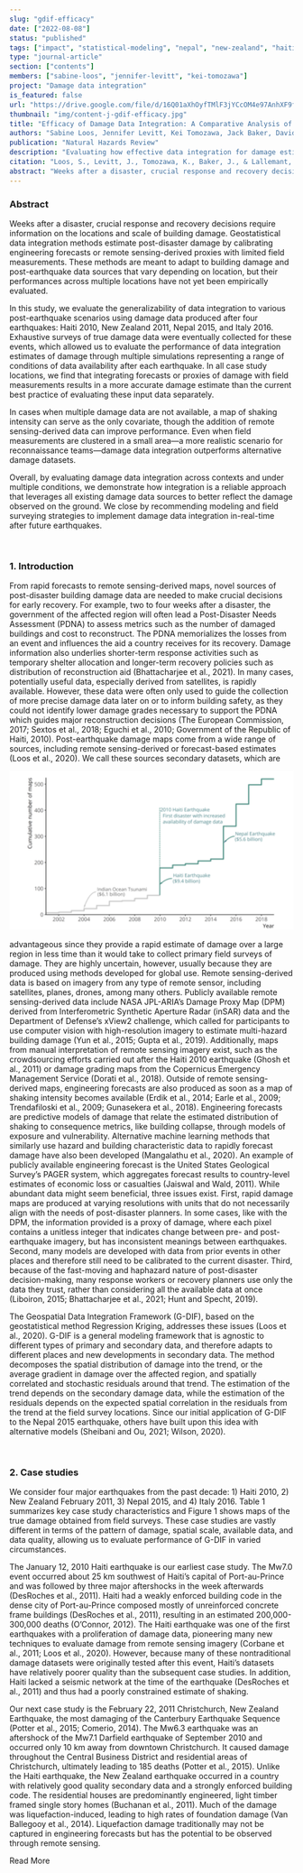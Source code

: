 ```yaml
---
slug: "gdif-efficacy"
date: ["2022-08-08"]
status: "published"
tags: ["impact", "statistical-modeling", "nepal", "new-zealand", "haiti", "italy"]
type: "journal-article"
section: ["contents"]
members: ["sabine-loos", "jennifer-levitt", "kei-tomozawa"]
project: "Damage data integration"
is_featured: false
url: "https://drive.google.com/file/d/16Q01aXhOyfTMlF3jYCcOM4e97AnhXF9f/view?usp=share_link"
thumbnail: "img/content-j-gdif-efficacy.jpg"
title: "Efficacy of Damage Data Integration: A Comparative Analysis of Four Major Earthquakes"
authors: "Sabine Loos, Jennifer Levitt, Kei Tomozawa, Jack Baker, David Lallemant"
publication: "Natural Hazards Review"
description: "Evaluating how effective data integration for damage estimation with different data sources across different contexts."
citation: "Loos, S., Levitt, J., Tomozawa, K., Baker, J., & Lallemant, D. (2022). Efficacy of Damage Data Integration: A Comparative Analysis of Four Major Earthquakes. Natural Hazards Review, 23(4), 04022026. https://doi.org/10.1061/(ASCE)NH.1527-6996.0000581"
abstract: "Weeks after a disaster, crucial response and recovery decisions require information on the locations and scale of building damage. Geostatistical data integration methods estimate post-disaster damage by calibrating engineering forecasts or remote sensing-derived proxies with limited field measurements. These methods are meant to adapt to building damage and post-earthquake data sources that vary depending on location, but their performances across multiple locations have not yet been empirically evaluated. In this study, we evaluate the generalizability of data integration to various post-earthquake scenarios using damage data produced after four earthquakes: Haiti 2010, New Zealand 2011, Nepal 2015, and Italy 2016. Exhaustive surveys of true damage data were eventually collected for these events, which allowed us to evaluate the performance of data integration estimates of damage through multiple simulations representing a range of conditions of data availability after each earthquake. In all case study locations, we find that integrating forecasts or proxies of damage with field measurements results in a more accurate damage estimate than the current best practice of evaluating these input data separately. In cases when multiple damage data are not available, a map of shaking intensity can serve as the only covariate, though the addition of remote sensing-derived data can improve performance. Even when field measurements are clustered in a small area—a more realistic scenario for reconnaissance teams—damage data integration outperforms alternative damage datasets. Overall, by evaluating damage data integration across contexts and under multiple conditions, we demonstrate how integration is a reliable approach that leverages all existing damage data sources to better reflect the damage observed on the ground. We close by recommending modeling and field surveying strategies to implement damage data integration in-real-time after future earthquakes."
---
```


### Abstract

Weeks after a disaster, crucial response and recovery decisions require information on the locations and scale of building damage. Geostatistical data integration methods estimate post-disaster damage by calibrating engineering forecasts or remote sensing-derived proxies with limited field measurements. These methods are meant to adapt to building damage and post-earthquake data sources that vary depending on location, but their performances across multiple locations have not yet been empirically evaluated. 

In this study, we evaluate the generalizability of data integration to various post-earthquake scenarios using damage data produced after four earthquakes: Haiti 2010, New Zealand 2011, Nepal 2015, and Italy 2016. Exhaustive surveys of true damage data were eventually collected for these events, which allowed us to evaluate the performance of data integration estimates of damage through multiple simulations representing a range of conditions of data availability after each earthquake. In all case study locations, we find that integrating forecasts or proxies of damage with field measurements results in a more accurate damage estimate than the current best practice of evaluating these input data separately. 

In cases when multiple damage data are not available, a map of shaking intensity can serve as the only covariate, though the addition of remote sensing-derived data can improve performance. Even when field measurements are clustered in a small area—a more realistic scenario for reconnaissance teams—damage data integration outperforms alternative damage datasets. 

Overall, by evaluating damage data integration across contexts and under multiple conditions, we demonstrate how integration is a reliable approach that leverages all existing damage data sources to better reflect the damage observed on the ground. We close by recommending modeling and field surveying strategies to implement damage data integration in-real-time after future earthquakes.

<br/>

### 1. Introduction 
From rapid forecasts to remote sensing-derived maps, novel sources of post-disaster building damage data are needed to make crucial decisions for early recovery. For example, two to four weeks after a disaster, the government of the affected region will often lead a Post-Disaster Needs Assessment (PDNA) to assess metrics such as the number of damaged buildings and cost to reconstruct. The PDNA memorializes the losses from an event and influences the aid a country receives for its recovery. Damage information also underlies shorter-term response activities such as temporary shelter allocation and longer-term recovery policies such as distribution of reconstruction aid (Bhattacharjee et al., 2021). In many cases, potentially useful data, especially derived from satellites, is rapidly available. However, these data were often only used to guide the collection of more precise damage data later on or to inform building safety, as they could not identify lower damage grades necessary to support the PDNA which guides major reconstruction decisions (The European Commission, 2017; Sextos et al., 2018; Eguchi et al., 2010; Government of the Republic of Haiti, 2010). 
Post-earthquake damage maps come from a wide range of sources, including remote sensing-derived or forecast-based estimates (Loos et al., 2020). We call these sources secondary datasets, which are 

![Chart alt text](./graphic-01.png)


advantageous since they provide a rapid estimate of damage over a large region in less time than it would take to collect primary field surveys of damage. They are highly uncertain, however, usually because they are produced using methods developed for global use. Remote sensing-derived data is based on imagery from any type of remote sensor, including satellites, planes, drones, among many others. Publicly available remote sensing-derived data include NASA JPL-ARIA’s Damage Proxy Map (DPM) derived from Interferometric Synthetic Aperture Radar (inSAR) data and the Department of Defense’s xView2 challenge, which called for participants to use computer vision with high-resolution imagery to estimate multi-hazard building damage (Yun et al., 2015; Gupta et al., 2019). Additionally, maps from manual interpretation of remote sensing imagery exist, such as the crowdsourcing efforts carried out after the Haiti 2010 earthquake (Ghosh et al., 2011) or damage grading maps from the Copernicus Emergency Management Service (Dorati et al., 2018). Outside of remote sensing-derived maps, engineering forecasts are also produced as soon as a map of shaking intensity becomes available (Erdik et al., 2014; Earle et al., 2009; Trendafiloski et al., 2009; Gunasekera et al., 2018). Engineering forecasts are predictive models of damage that relate the estimated distribution of shaking to consequence metrics, like building collapse, through models of exposure and vulnerability. Alternative machine learning methods that similarly use hazard and building characteristic data to rapidly forecast damage have also been developed (Mangalathu et al., 2020). An example of publicly available engineering forecast is the United States Geological Survey’s PAGER system, which aggregates forecast results to country-level estimates of economic loss or casualties (Jaiswal and Wald, 2011). 
While abundant data might seem beneficial, three issues exist. First, rapid damage maps are produced at varying resolutions with units that do not necessarily align with the needs of post-disaster planners. In some cases, like with the DPM, the information provided is a proxy of damage, where each pixel contains a unitless integer that indicates change between pre- and post-earthquake imagery, but has inconsistent meanings between earthquakes. Second, many models are developed with data from prior events in other places and therefore still need to be calibrated to the current disaster. Third, because of the fast-moving and haphazard nature of post-disaster decision-making, many response workers or recovery planners use only the data they trust, rather than considering all the available data at once (Liboiron, 2015; Bhattacharjee et al., 2021; Hunt and Specht, 2019). 

The Geospatial Data Integration Framework (G-DIF), based on the geostatistical method Regression Kriging, addresses these issues (Loos et al., 2020). G-DIF is a general modeling framework that is agnostic to different types of primary and secondary data, and therefore adapts to different places and new developments in secondary data. The method decomposes the spatial distribution of damage into the trend, or the average gradient in damage over the affected region, and spatially correlated and stochastic residuals around that trend. The estimation of the trend depends on the secondary damage data, while the estimation of the residuals depends on the expected spatial correlation in the residuals from the trend at the field survey locations. Since our initial application of G-DIF to the Nepal 2015 earthquake, others have built upon this idea with alternative models (Sheibani and Ou, 2021; Wilson, 2020). 

<br/>

### 2. Case studies 
We consider four major earthquakes from the past decade: 1) Haiti 2010, 2) New Zealand February 2011, 3) Nepal 2015, and 4) Italy 2016. Table 1 summarizes key case study characteristics and Figure 1 shows maps of the true damage obtained from field surveys. These case studies are vastly different in terms of the pattern of damage, spatial scale, available data, and data quality, allowing us to evaluate performance of G-DIF in varied circumstances. 

The January 12, 2010 Haiti earthquake is our earliest case study. The Mw7.0 event occurred about 25 km southwest of Haiti’s capital of Port-au-Prince and was followed by three major aftershocks in the week afterwards (DesRoches et al., 2011). Haiti had a weakly enforced building code in the dense city of Port-au-Prince composed mostly of unreinforced concrete frame buildings (DesRoches et al., 2011), resulting in an estimated 200,000-300,000 deaths (O’Connor, 2012). The Haiti earthquake was one of the first earthquakes with a proliferation of damage data, pioneering many new techniques to evaluate damage from remote sensing imagery (Corbane et al., 2011; Loos et al., 2020). However, because many of these nontraditional damage datasets were originally tested after this event, Haiti’s datasets have relatively poorer quality than the subsequent case studies. In addition, Haiti lacked a seismic network at the time of the earthquake (DesRoches et al., 2011) and thus had a poorly constrained estimate of shaking. 

Our next case study is the February 22, 2011 Christchurch, New Zealand Earthquake, the most damaging of the Canterbury Earthquake Sequence (Potter et al., 2015; Comerio, 2014). The Mw6.3 earthquake was an aftershock of the Mw7.1 Darfield earthquake of September 2010 and occurred only 10 km away from downtown Christchurch. It caused damage throughout the Central Business District and residential areas of Christchurch, ultimately leading to 185 deaths (Potter et al., 2015). Unlike the Haiti earthquake, the New Zealand earthquake occurred in a country with relatively good quality secondary data and a strongly enforced building code. The residential houses are predominantly engineered, light timber framed single story homes (Buchanan et al., 2011). Much of the damage was liquefaction-induced, leading to high rates of foundation damage (Van Ballegooy et al., 2014). Liquefaction damage traditionally may not be captured in engineering forecasts but has the potential to be observed through remote sensing. 


<Link is-button to="https://drive.google.com/file/d/16Q01aXhOyfTMlF3jYCcOM4e97AnhXF9f/view"> Read More </Link>